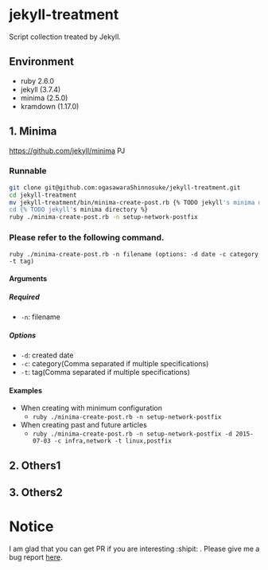 # jekyll-treatment
Script collection treated by Jekyll.

## Environment
- ruby 2.6.0
- jekyll (3.7.4)
- minima (2.5.0)
- kramdown (1.17.0)

## 1. Minima
https://github.com/jekyll/minima PJ

### Runnable

``` .sh
git clone git@github.com:ogasawaraShinnosuke/jekyll-treatment.git
cd jekyll-treatment
mv jekyll-treatment/bin/minima-create-post.rb {% TODO jekyll's minima directory %}
cd {% TODO jekyll's minima directory %}
ruby ./minima-create-post.rb -n setup-network-postfix
```

### Please refer to the following command.
`ruby ./minima-create-post.rb -n filename (options: -d date -c category -t tag)`

#### Arguments
##### Required
- `-n`: filename

##### Options
- `-d`: created date
- `-c`: category(Comma separated if multiple specifications)
- `-t`: tag(Comma separated if multiple specifications)

#### Examples
- When creating with minimum configuration
  - `ruby ./minima-create-post.rb -n setup-network-postfix`
- When creating past and future articles
  - `ruby ./minima-create-post.rb -n setup-network-postfix -d 2015-07-03 -c infra,network -t linux,postfix`

## 2. Others1

## 3. Others2

# Notice
I am glad that you can get PR if you are interesting :shipit: . Please give me a bug report [here](https://github.com/ogasawaraShinnosuke/jekyll-treatment/issues/new).
